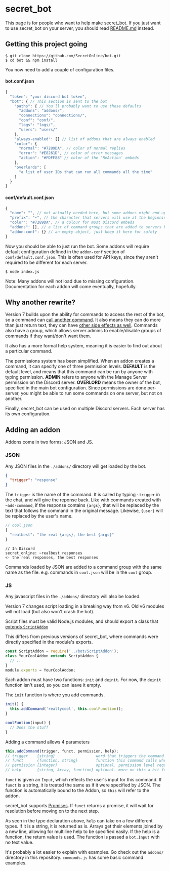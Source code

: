 # secret_bot

This page is for people who want to help make secret_bot. If you just want to use secret_bot on your server, you should read [README.md](https://github.com/SecretOnline/bot/blob/master/README.md) instead.

## Getting this project going

```
$ git clone https://github.com/SecretOnline/bot.git
$ cd bot && npm install
```

You now need to add a couple of configuration files.

#### bot.conf.json

```js
{
  "token": "your discord bot token",
  "bot": { // This section is sent to the bot
    "paths": { // You'll probably want to use these defaults
      "addons": "addons/",
      "connections": "connections/",
      "conf": "conf/",
      "logs": "logs/",
      "users": "users/"
    },
    "always-enabled": [] // list of addons that are always enabled
    "color": {
      "normal": "#7289DA", // color of normal replies
      "error": "#E8261D", // color of error messages
      "action": "#FDFF88" // color of the 'ReAction' embeds
    },
    "overlords": [
      "a list of user IDs that can run all commands all the time"
    ]
  }
}

```

#### conf/default.conf.json

```js
{
  "name": "", // not actually needed here, but some addons might end up using it
  "prefix": "~", // the character that servers will use at the beginning of commands by default
  "color": "#7289DA", // a colour for most Discord embeds
  "addons": [], // a list of command groups that are added to servers by default
  "addon-conf": {} // an empty object, just keep it here for safety
}

```

Now you should be able to just run the bot. Some addons will require default configuration defined in the `addon-conf` section of `conf/default.conf.json`. This is often used for API keys, since they aren't required to be different for each server.

```
$ node index.js
```

Note: Many addons will not load due to missing configuration. Documentation for each addon will come eventually, hopefully.

## Why another rewrite?

Version 7 builds upon the ability for commands to access the rest of the bot, so a command can [call another command](https://github.com/SecretOnline/bot/commit/ae5281902341a43902b0158bc9f4f7c5fa27c497#diff-051ac24927ac63174d3fd41cdf2098eaR123). It also means they can do more than just return text, they can have [other side effects as well](https://github.com/SecretOnline/bot/commit/67c195c59aa970058f3f73dc009d893e3d998e53#diff-d62dce5120621199a95203fd01539030R212). Commands also have a group, which allows server admins to enable/disable groups of commands if they want/don't want them.

It also has a more formal help system, meaning it is easier to find out about a particular command.

The permissions system has been simplified. When an addon creates a command, it can specify one of three permission levels. **DEFAULT** is the default level, and means that this command can be run by anyone with typing permission. **ADMIN** refers to anyone with the Manage Server permission on the Discord server. **OVERLORD** means the owner of the bot, specified in the main bot configuration. Since permissions are done per-server, you might be able to run some commands on one server, but not on another.

Finally, secret_bot can be used on multiple Discord servers. Each server has its own configuration.

## Adding an addon

Addons come in two forms: JSON and JS.

### JSON

Any JSON files in the `./addons/` directory will get loaded by the bot.

```json
{
  "trigger": "response"
}
```

The `trigger` is the name of the command. It is called by typing `~trigger` in the chat, and will give the reponse back. Like with commands created with `~add-command`, if the response contains `{args}`, that will be replaced by the text that follows the command in the original message. Likewise, `{user}` will be replaced by the user's name.

```js
// cool.json
{
  "realbest": "the real {args}, the best {args}"
}
```
```
// In Discord
secret_online: ~realbest responses
<- the real responses, the best responses
```

Commands loaded by JSON are added to a command group with the same name as the file. e.g. commands in `cool.json` will be in the `cool` group.

### JS

Any javascript files in the `./addons/` directory will also be loaded.

Version 7 changes script loading in a breaking way from v6. Old v6 modules will not load (but also won't crash the bot).

Script files must be valid Node.js modules, and should export a class that [extends `ScriptAddon`](https://github.com/SecretOnline/bot/blob/17c6ab52c1b64afe7485edc5e79ece79214deb79/addons/core.js#L3)

This differs from previous versions of secret_bot, where commands were directly specified in the module's exports.

```js
const ScriptAddon = require('../bot/ScriptAddon');
class YourCoolAddon extends ScriptAddon {
  // ...
}
module.exports = YourCoolAddon;
```

Each addon must have two functions: `init` and `deinit`. For now, the `deinit` function isn't used, so you can leave it empty.

The `init` function is where you add commands.

```js
init() {
  this.addCommand('reallycool', this.coolFunction));
}

coolFuntion(input) {
  // Does the stuff
}
```

Adding a command allows 4 parameters

```js
this.addCommand(trigger, funct, permission, help);
// trigger    {string}                  word that triggers the command to run
// funct      {function, string}        function this command calls when being processed
// permission {integer}                 optional. permission level required for this command
// help       {string, Array, function} optional. more on this a bit further down
```

`funct` is given an `Input`, which reflects the user's input for this command. If `funct` is a string, it is treated the same as if it were specified by JSON. The function is automatically bound to the Addon, so `this` will refer to the addon.

secret_bot supports [Promises](https://developer.mozilla.org/en/docs/Web/JavaScript/Reference/Global_Objects/Promise). If `funct` returns a promise, it will wait for resolution before moving on to the next step.

As seen in the type declaration above, `help` can take on a few different types. If it is a string, it is returned as is. Arrays get their elements joined by a new line, allowing for multiline help to be specified easily. If the help is a function, the return value is used. The function is passed a `bot.Input` with no text value.

It's probably a lot easier to explain with examples. Go check out the `addons/` directory in this repository. `commands.js` has some basic command examples.
